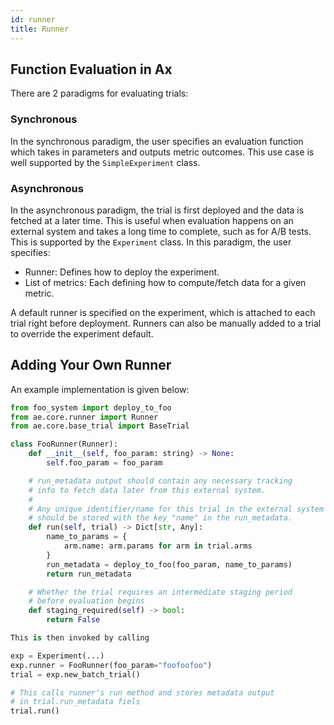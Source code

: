 ```yaml
---
id: runner
title: Runner
---
```


## Function Evaluation in Ax

There are 2 paradigms for evaluating trials:

### Synchronous

In the synchronous paradigm, the user specifies an evaluation function which takes in parameters and outputs metric outcomes. This use case is well supported by the ```SimpleExperiment``` class.

### Asynchronous

In the asynchronous paradigm, the trial is first deployed and the data is fetched at a later time. This is useful when evaluation happens on an external system and takes a long time to complete, such as for A/B tests. This is supported by the ```Experiment``` class. In this paradigm, the user specifies:
  * Runner: Defines how to deploy the experiment.
  * List of metrics: Each defining how to compute/fetch data for a given metric.

A default runner is specified on the experiment, which is attached to each trial right before deployment. Runners can also be manually added to a trial to override the experiment default.

## Adding Your Own Runner

An example implementation is given below:

```python
from foo_system import deploy_to_foo
from ae.core.runner import Runner
from ae.core.base_trial import BaseTrial

class FooRunner(Runner):
    def __init__(self, foo_param: string) -> None:
        self.foo_param = foo_param

    # run_metadata output should contain any necessary tracking
    # info to fetch data later from this external system.
    #
    # Any unique identifier/name for this trial in the external system
    # should be stored with the key "name" in the run_metadata.
    def run(self, trial) -> Dict[str, Any]:
        name_to_params = {
            arm.name: arm.params for arm in trial.arms
        }
        run_metadata = deploy_to_foo(foo_param, name_to_params)
        return run_metadata

    # Whether the trial requires an intermediate staging period
    # before evaluation begins
    def staging_required(self) -> bool:
        return False

This is then invoked by calling

exp = Experiment(...)
exp.runner = FooRunner(foo_param="foofoofoo")
trial = exp.new_batch_trial()

# This calls runner's run method and stores metadata output
# in trial.run_metadata fiels
trial.run()
```
